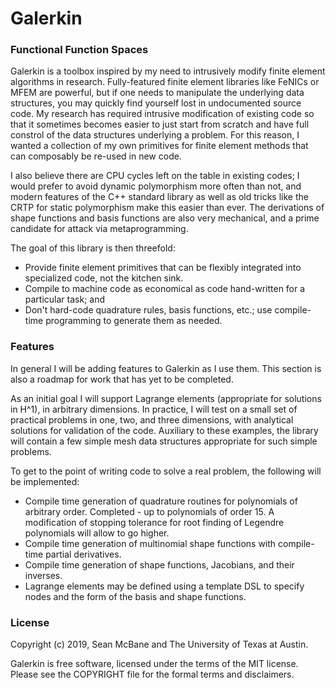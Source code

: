Galerkin
========
### Functional Function Spaces

Galerkin is a toolbox inspired by my need to intrusively modify finite element
algorithms in research. Fully-featured finite element libraries like FeNICs or
MFEM are powerful, but if one needs to manipulate the underlying data structures,
you may quickly find yourself lost in undocumented source code. My research has
required intrusive modification of existing code so that it sometimes becomes
easier to just start from scratch and have full constrol of the data
structures underlying a problem. For this reason, I wanted a collection of my own
primitives for finite element methods that can composably be re-used in new code.

I also believe there are CPU cycles left on the table in existing codes; I would
prefer to avoid dynamic polymorphism more often than not, and modern features of
the C++ standard library as well as old tricks like the CRTP for static
polymorphism make this easier than ever. The derivations of shape functions and
basis functions are also very mechanical, and a prime candidate for attack via
metaprogramming.

The goal of this library is then threefold:
- Provide finite element primitives that can be flexibly integrated into
  specialized code, not the kitchen sink.
- Compile to machine code as economical as code hand-written for a particular
  task; and
- Don't hard-code quadrature rules, basis functions, etc.; use compile-time
  programming to generate them as needed.

### Features
In general I will be adding features to Galerkin as I use them. This section is
also a roadmap for work that has yet to be completed.

As an initial goal I will support Lagrange elements (appropriate for solutions in
H^1), in arbitrary dimensions. In practice, I will test on a small set of
practical problems in one, two, and three dimensions, with analytical solutions
for validation of the code. Auxiliary to these examples, the library will contain
a few simple mesh data structures appropriate for such simple problems.

To get to the point of writing code to solve a real problem, the following will
be implemented:
- Compile time generation of quadrature routines for polynomials of arbitrary
  order. Completed - up to polynomials of order 15. A modification of stopping
  tolerance for root finding of Legendre polynomials will allow to go higher.
- Compile time generation of multinomial shape functions with compile-time
  partial derivatives.
- Compile time generation of shape functions, Jacobians, and their inverses.
- Lagrange elements may be defined using a template DSL to specify nodes and the
  form of the basis and shape functions.
  
### License
Copyright (c) 2019, Sean McBane and The University of Texas at Austin.

Galerkin is free software, licensed under the terms of the MIT license. Please
see the COPYRIGHT file for the formal terms and disclaimers.